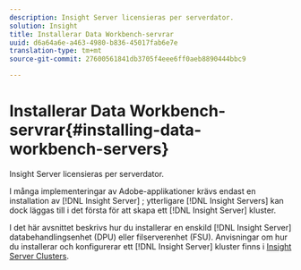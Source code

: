 ```yaml
---
description: Insight Server licensieras per serverdator.
solution: Insight
title: Installerar Data Workbench-servrar
uuid: d6a64a6e-a463-4980-b836-45017fab6e7e
translation-type: tm+mt
source-git-commit: 27600561841db3705f4eee6ff0aeb8890444bbc9

---
```



# Installerar Data Workbench-servrar{#installing-data-workbench-servers}

Insight Server licensieras per serverdator.

I många implementeringar av Adobe-applikationer krävs endast en installation av [!DNL Insight Server] ; ytterligare [!DNL Insight Servers] kan dock läggas till i det första för att skapa ett [!DNL Insight Server] kluster.

I det här avsnittet beskrivs hur du installerar en enskild [!DNL Insight Server] databehandlingsenhet (DPU) eller filserverenhet (FSU). Anvisningar om hur du installerar och konfigurerar ett [!DNL Insight Server] kluster finns i [Insight Server Clusters](../../../home/c-inst-svr/c-install-ins-svr/c-ins-svr-clstrs/c-abt-ins-svr-clsters.md).
